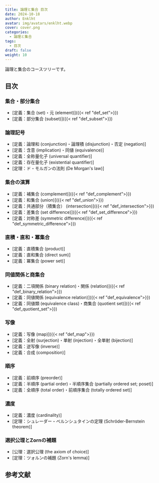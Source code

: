 ```yaml
---
title: 論理と集合 目次
date: 2024-10-18
author: Enklht
avatar: img/avatars/enklht.webp
cover: cover.png
categories:
  - 論理と集合
tags:
  - 目次
draft: false
weight: 10
---
```


論理と集合のコースツリーです。

<!--more-->

## 目次

### 集合・部分集合

- [定義：集合 (set)・元 (element)]({{< ref "def_set">}})
- [定義：部分集合 (subset)]({{< ref "def_subset">}})

### 論理記号

- [定義：論理和 (conjunction)・論理積 (disjunction)・否定 (negation)]
- [定義：含意 (implication)・同値 (equivalence)]
- [定義：全称量化子 (universal quantifier)]
- [定義：存在量化子 (existential quantifier)]
- [定理：ド・モルガンの法則 (De Morgan's law)]

### 集合の演算

- [定義：補集合 (complement)]({{< ref "def_complement">}})
- [定義：和集合 (union)]({{< ref "def_union">}})
- [定義：共通部分（積集合） (intersection)]({{< ref "def_intersection">}})
- [定義：差集合 (set difference)]({{< ref "def_set_difference">}})
- [定義：対称差 (symmetric difference)]({{< ref "def_symmetric_difference">}})

### 直積・直和・冪集合

- [定義：直積集合 (product)]
- [定義：直和集合 (direct sum)]
- [定義：冪集合 (power set)]

### 同値関係と商集合

- [定義：二項関係 (binary relation)・関係 (relation)]({{< ref "def_binary_relation">}})
- [定義：同値関係 (equivalence relation)]({{< ref "def_equivalence">}})
- [定義：同値類 (equivalence class)・商集合 (quotient set)]({{< ref "def_quotient_set">}})

### 写像

- [定義：写像 (map)]({{< ref "def_map">}})
- [定義：全射 (surjection)・単射 (injection)・全単射 (bijection)]
- [定義：逆写像 (inverse)]
- [定義：合成 (composition)]

### 順序

- [定義：前順序 (preorder)]
- [定義：半順序 (partial order)・半順序集合 (partially ordered set; poset)]
- [定義：全順序 (total order)・前順序集合 (totally ordered set)]

### 濃度

- [定義：濃度 (cardinality)]
- [定理：シュレーダー・ベルンシュタインの定理 (Schr&ouml;der-Bernstein theorem)]

### 選択公理とZornの補題

- [公理：選択公理 (the axiom of choice)]
- [定理：ツォルンの補題 (Zorn's lemma)]

## 参考文献
